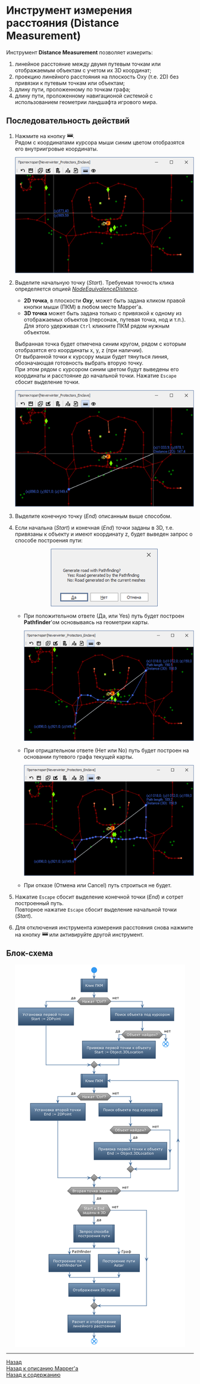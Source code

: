 # **Инструмент измерения расстояния (Distance Measurement)**

Инструмент **Distance Measurement** позволяет измерить:
1) линейное расстояние между двумя путевым точкам или отображаемым объектам с учетом их 3D координат;
2) проекцию линейного расстояния на плоскость Oxy (т.е. 2D) без привязки к путевым точкам или объектам;
3) длину пути, проложенному по точкам графа;
4) длину пути, проложенному навигационой системой с использованием геометрии ландшафта игрового мира.

## **Последовательность действий**

1. Нажмите на кнопку ![DistanceMeasurement](img/icons/miniRuler.png).  
   Рядом с координатами курсора мыши синим цветом отобразятся его внутриигровые координаты.
   <p align="center"><img src="img/GraphTools/DistanceMeasurement-Empty.png"></p>

2. Выделите начальную точку (*Start*). Требуемая точность клика определяется опцией [*NodeEquivalenceDistance*](Mapper-MappingTools-RU.md#ref-NodeEquivalenceDistance).  
   - **2D точка**, в плоскости ***Oxy***, может быть задана кликом правой кнопки мыши (ПКМ) в любом месте Mapper'a.
   - **3D точка** может быть задана только с привязкой к одному из отображаемых объектов (персонаж, путевая точка, нод и т.п.). Для этого удерживая ``Ctrl`` кликните ПКМ рядом нужным объектом.  
    
   Выбранная точка будет отмечена cиним кругом, рядом с которым отобразятся его координаты x, y, z (при наличии).  
   От выбранной точки к курсору мыши будет тянуться линия, обозначающая готовность выбрать вторую точку.  
   При этом рядом с курсором синим цветом будут выведены его координаты и расстояние до начальной точки.
   Нажатие ``Escape`` сбосит выделение точки.  
   <p align="center"><img src="img/GraphTools/DistanceMeasurement-Start.png"></p>

3. Выделите конечную точку (*End*) описанным выше способом.

4. Если начальна (*Start*) и конечная (*End*) точки заданы в 3D, т.е. привязаны к объекту и имеют координату z, будет выведен запрос о способе построения пути:  
   
   <p align="center"><img src="img/GraphTools/DistanceMeasurement-Requiest.png"></p>

   - При положительном ответе (Да, или Yes) путь будет построен **Pathfinder**'ом основываясь на геометрии карты.  
 
     <p align="center"><img src="img/GraphTools/DistanceMeasurement-GoldenPath.png"></p>
   - При отрицательном ответе (Нет или No) путь будет построен на основании путевого графа текущей карты.  
    
     <p align="center"><img src="img/GraphTools/DistanceMeasurement-NormalPath.png"></p> 
   - При отказе (Отмена или Cancel) путь строиться не будет.

5. Нажатие ``Escape`` сбосит выделение конечной точки (*End*) и сотрет построенный путь.  
   Повторное нажатие ``Escape`` сбосит выделение начальной точки (*Start*).

6. Для отключения инструмента измерения расстояния снова нажмите на кнопку ![DistanceMeasurement](img/icons/miniRuler.png) или активируйте другой инструмент.

## **Блок-схема**

<p align="center"><img src="diagrams/DistanceMeasurement-RU.png"></p>

---

<a href="javascript:history.back()">Назад</a>  
[Назад к описанию Mapper'a](Mapper-RU.md)  
[Назад к содержанию](../../../index.md)